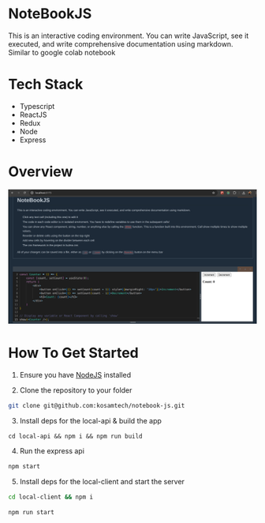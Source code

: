 # NoteBookJS

This is an interactive coding environment. You can write JavaScript, see it executed, and write comprehensive documentation using markdown. Similar to google colab notebook

# Tech Stack

- Typescript
- ReactJS
- Redux
- Node
- Express

# Overview

![overview](./overview.png)

# How To Get Started

1. Ensure you have [NodeJS](https://nodejs.org) installed

2. Clone the repository to your folder

```bash
git clone git@github.com:kosamtech/notebook-js.git
```

3. Install deps for the local-api & build the app

```
cd local-api && npm i && npm run build
```

4. Run the express api

```bash
npm start
```

5. Install deps for the local-client and start the server

```bash
cd local-client && npm i
```

```bash
npm run start
```
